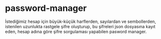 # password-manager

İstediğimiz hesap için büyük-küçük harflerden, sayılardan ve sembollerden, istenilen uzunlukta rastgele şifre oluşturup, bu şifreleri json dosyasına kayıt eden, hesap adına göre şifre sorgulaması yapabilen pasword manager.
